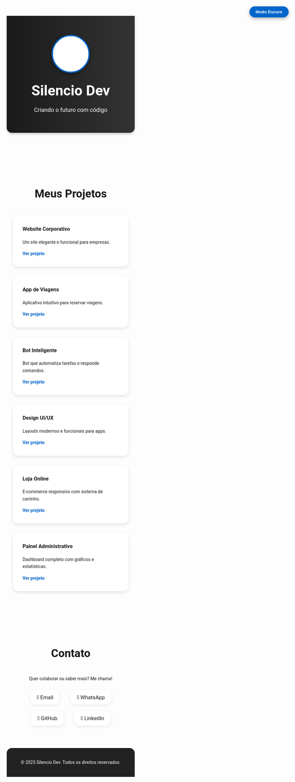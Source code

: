 <!DOCTYPE html>
<html lang="pt">
<head>
  <meta charset="UTF-8" />
  <meta name="viewport" content="width=device-width, initial-scale=1.0" />
  <title>Silencio Dev | Portfólio</title>
  <link rel="preconnect" href="https://fonts.googleapis.com">
  <link rel="preconnect" href="https://fonts.gstatic.com" crossorigin>
  <link href="https://fonts.googleapis.com/css2?family=Roboto:wght@400;700&display=swap" rel="stylesheet">
  <style>
    :root {
      --primary-color: #222;
      --secondary-color: #0066cc;
      --light-bg: #f9f9f9;
      --dark-bg: #121212;
      --border-radius: 16px;
      --transition-speed: 0.3s;
    }
    * {
      box-sizing: border-box;
    }
    body {
      font-family: 'Roboto', sans-serif;
      margin: 0;
      background-color: var(--light-bg);
      color: #333;
      line-height: 1.6;
      transition: background-color var(--transition-speed), color var(--transition-speed);
    }
    body.dark-mode {
      background-color: var(--dark-bg);
      color: #ddd;
    }
    header {
      background: linear-gradient(to right, #1a1a1a, #333);
      color: white;
      padding: 60px 20px 40px;
      text-align: center;
      border-bottom-left-radius: var(--border-radius);
      border-bottom-right-radius: var(--border-radius);
      box-shadow: 0 4px 8px rgba(0,0,0,0.2);
    }
    .photo-container {
      margin: 0 auto 20px auto;
      width: 120px;
      height: 120px;
      border-radius: 50%;
      overflow: hidden;
      border: 4px solid var(--secondary-color);
      box-shadow: 0 4px 12px rgba(0,0,0,0.4);
      background-color: white;
    }
    .photo-container img {
      width: 100%;
      height: 100%;
      object-fit: cover;
      display: block;
    }
    header h1 {
      font-size: 3.2em;
      margin: 0;
    }
    header p {
      margin-top: 10px;
      font-size: 1.3em;
    }
    section {
      padding: 60px 20px;
      max-width: 1200px;
      margin: auto;
    }
    h2 {
      text-align: center;
      font-size: 2.5em;
      margin-bottom: 40px;
    }
    .projects {
      display: grid;
      grid-template-columns: repeat(auto-fit, minmax(280px, 1fr));
      gap: 30px;
    }
    .card {
      background-color: white;
      border-radius: var(--border-radius);
      padding: 30px;
      box-shadow: 0 4px 12px rgba(0,0,0,0.1);
      transition: transform 0.3s ease, box-shadow 0.3s ease;
    }
    body.dark-mode .card {
      background-color: #1e1e1e;
      box-shadow: 0 4px 12px rgba(0,0,0,0.8);
    }
    .card:hover {
      transform: translateY(-6px);
      box-shadow: 0 6px 20px rgba(0,0,0,0.15);
    }
    body.dark-mode .card:hover {
      box-shadow: 0 6px 20px rgba(0,0,0,0.7);
    }
    .card h3 {
      margin-top: 0;
    }
    .card a {
      text-decoration: none;
      color: var(--secondary-color);
      font-weight: bold;
    }
    body.dark-mode .card a {
      color: #4ea0ff;
    }
    .contact {
      text-align: center;
    }
    .contact a {
      display: inline-block;
      margin: 10px 15px;
      color: var(--primary-color);
      text-decoration: none;
      font-size: 1.2em;
      padding: 10px 20px;
      border-radius: var(--border-radius);
      background-color: white;
      box-shadow: 0 2px 8px rgba(0,0,0,0.1);
      transition: background-color 0.3s ease, transform 0.2s ease;
    }
    body.dark-mode .contact a {
      background-color: #2a2a2a;
      color: #ddd;
      box-shadow: 0 2px 8px rgba(0,0,0,0.7);
    }
    .contact a:hover {
      background-color: var(--secondary-color);
      color: white;
      transform: translateY(-3px);
    }
    footer {
      background-color: var(--primary-color);
      color: white;
      text-align: center;
      padding: 20px;
      border-top-left-radius: var(--border-radius);
      border-top-right-radius: var(--border-radius);
    }
    /* Botão modo escuro */
    .dark-mode-toggle {
      position: fixed;
      top: 20px;
      right: 20px;
      background-color: var(--secondary-color);
      border: none;
      border-radius: 30px;
      padding: 10px 20px;
      color: white;
      font-weight: bold;
      cursor: pointer;
      box-shadow: 0 4px 12px rgba(0,0,0,0.3);
      transition: background-color 0.3s ease;
      z-index: 1000;
    }
    .dark-mode-toggle:hover {
      background-color: #004999;
    }
  </style>
</head>
<body>
  <button class="dark-mode-toggle" aria-label="Alternar modo escuro">Modo Escuro</button>

  <header>
    <div class="photo-container">
      <img src="https://via.placeholder.com/120" alt="Sua Foto" />
    </div>
    <h1>Silencio Dev</h1>
    <p>Criando o futuro com código</p>
  </header>

  <section>
    <h2>Meus Projetos</h2>
    <div class="projects">
      <div class="card">
        <h3>Website Corporativo</h3>
        <p>Um site elegante e funcional para empresas.</p>
        <a href="https://silenciodev.github.io/corporativo">Ver projeto</a>
      </div>
      <div class="card">
        <h3>App de Viagens</h3>
        <p>Aplicativo intuitivo para reservar viagens.</p>
        <a href="https://silenciodev.github.io/viagens">Ver projeto</a>
      </div>
      <div class="card">
        <h3>Bot Inteligente</h3>
        <p>Bot que automatiza tarefas e responde comandos.</p>
        <a href="https://silenciodev.github.io/bot-inteligente">Ver projeto</a>
      </div>
      <div class="card">
        <h3>Design UI/UX</h3>
        <p>Layouts modernos e funcionais para apps.</p>
        <a href="https://silenciodev.github.io/ui-ux">Ver projeto</a>
      </div>
      <div class="card">
        <h3>Loja Online</h3>
        <p>E-commerce responsivo com sistema de carrinho.</p>
        <a href="https://silenciodev.github.io/loja-online">Ver projeto</a>
      </div>
      <div class="card">
        <h3>Painel Administrativo</h3>
        <p>Dashboard completo com gráficos e estatísticas.</p>
        <a href="https://silenciodev.github.io/admin">Ver projeto</a>
      </div>
    </div>
  </section>

  <section>
    <h2>Contato</h2>
    <div class="contact">
      <p>Quer colaborar ou saber mais? Me chama!</p>
      <a href="mailto:silencio@example.com">📧 Email</a>
      <a href="https://wa.me/258871754345">💬 WhatsApp</a>
      <a href="https://github.com/silenciodev">🐙 GitHub</a>
      <a href="https://linkedin.com/in/silenciodev">🔗 LinkedIn</a>
    </div>
  </section>

  <footer>
    <p>&copy; 2025 Silencio Dev. Todos os direitos reservados.</p>
  </footer>

  <script>
    const toggleButton = document.querySelector('.dark-mode-toggle');
    toggleButton.addEventListener('click', () => {
      document.body.classList.toggle('dark-mode');
      if(document.body.classList.contains('dark-mode')) {
        toggleButton.textContent = 'Modo Claro';
      } else {
        toggleButton.textContent = 'Modo Escuro';
      }
    });
  </script>
</body>
</html>
